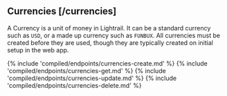 ## Currencies [/currencies]

A Currency is a unit of money in Lightrail.  It can be a standard currency such as `USD`, or a made up currency such as `FUNBUX`.  All currencies must be created before they are used, though they are typically created on initial setup in the web app.

{% include 'compiled/endpoints/currencies-create.md' %}
{% include 'compiled/endpoints/currencies-get.md' %}
{% include 'compiled/endpoints/currencies-update.md' %}
{% include 'compiled/endpoints/currencies-delete.md' %}
